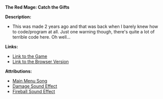 **The Red Mage: Catch the Gifts**

**Description:**
- This was made 2 years ago and that was back when I barely knew how to code/program at
all. Just one warning though, there's quite a lot of terrible code here. Oh well...

**Links:**
- [Link to the Game](https://dragonwf.itch.io/the-red-mage-catch-the-gifts)
- [Link to the Browser Version](https://www.newgrounds.com/portal/view/826037)

**Attributions:**
- [Main Menu Song](https://freesound.org/people/Lemoncreme/sounds/320526/)
- [Damage Sound Effect](https://freesound.org/people/LittleRobotSoundFactory/sounds/270332/)
- [Fireball Sound Effect](https://freesound.org/people/LiamG_SFX/sounds/334234/)
